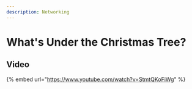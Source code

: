 ```yaml
---
description: Networking
---
```


# What's Under the Christmas Tree?

## Video

{% embed url="https://www.youtube.com/watch?v=StmtQKoFiWg" %}



